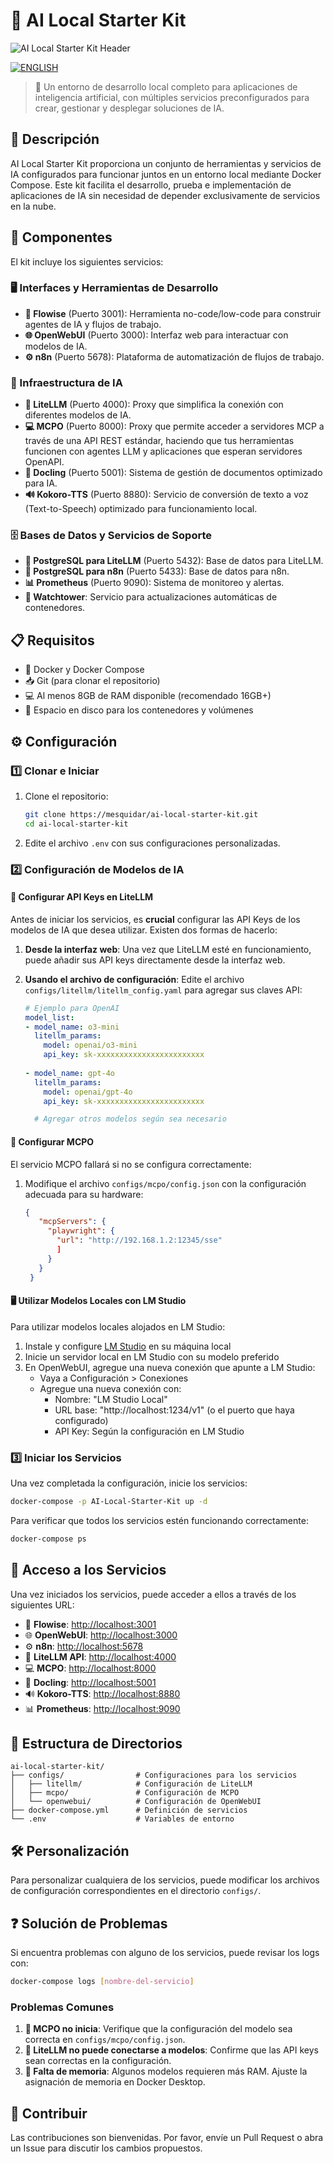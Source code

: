 # 🚀 AI Local Starter Kit

![AI Local Starter Kit Header](header.png)

[![ENGLISH](https://img.shields.io/badge/english-100000?style=for-the-badge&logo=languagetool&logoColor=white)](README.md)

> 🌟 Un entorno de desarrollo local completo para aplicaciones de inteligencia artificial, con múltiples servicios preconfigurados para crear, gestionar y desplegar soluciones de IA.

## 📝 Descripción

AI Local Starter Kit proporciona un conjunto de herramientas y servicios de IA configurados para funcionar juntos en un entorno local mediante Docker Compose. Este kit facilita el desarrollo, prueba e implementación de aplicaciones de IA sin necesidad de depender exclusivamente de servicios en la nube.

## 🧩 Componentes

El kit incluye los siguientes servicios:

### 🖥️ Interfaces y Herramientas de Desarrollo

- **🔄 Flowise** (Puerto 3001): Herramienta no-code/low-code para construir agentes de IA y flujos de trabajo.
- **🌐 OpenWebUI** (Puerto 3000): Interfaz web para interactuar con modelos de IA.
- **⚙️ n8n** (Puerto 5678): Plataforma de automatización de flujos de trabajo.

### 🧠 Infraestructura de IA

- **🔌 LiteLLM** (Puerto 4000): Proxy que simplifica la conexión con diferentes modelos de IA.
- **💻 MCPO** (Puerto 8000): Proxy que permite acceder a servidores MCP a través de una API REST estándar, haciendo que tus herramientas funcionen con agentes LLM y aplicaciones que esperan servidores OpenAPI.
- **📄 Docling** (Puerto 5001): Sistema de gestión de documentos optimizado para IA.
- **🔊 Kokoro-TTS** (Puerto 8880): Servicio de conversión de texto a voz (Text-to-Speech) optimizado para funcionamiento local.

### 🗄️ Bases de Datos y Servicios de Soporte

- **💾 PostgreSQL para LiteLLM** (Puerto 5432): Base de datos para LiteLLM.
- **💾 PostgreSQL para n8n** (Puerto 5433): Base de datos para n8n.
- **📊 Prometheus** (Puerto 9090): Sistema de monitoreo y alertas.
- **🔄 Watchtower**: Servicio para actualizaciones automáticas de contenedores.

## 📋 Requisitos

- 🐳 Docker y Docker Compose
- 📥 Git (para clonar el repositorio)
- 💻 Al menos 8GB de RAM disponible (recomendado 16GB+)
- 💽 Espacio en disco para los contenedores y volúmenes

## ⚙️ Configuración

### 1️⃣ Clonar e Iniciar

1. Clone el repositorio:
   ```bash
   git clone https://mesquidar/ai-local-starter-kit.git
   cd ai-local-starter-kit
   ```

2. Edite el archivo `.env` con sus configuraciones personalizadas.

### 2️⃣ Configuración de Modelos de IA

#### 🔑 Configurar API Keys en LiteLLM

Antes de iniciar los servicios, es **crucial** configurar las API Keys de los modelos de IA que desea utilizar. Existen dos formas de hacerlo:

1. **Desde la interfaz web**: Una vez que LiteLLM esté en funcionamiento, puede añadir sus API keys directamente desde la interfaz web.

2. **Usando el archivo de configuración**: Edite el archivo `configs/litellm/litellm_config.yaml` para agregar sus claves API:
   ```yaml
   # Ejemplo para OpenAI
   model_list:
   - model_name: o3-mini
     litellm_params:
       model: openai/o3-mini
       api_key: sk-xxxxxxxxxxxxxxxxxxxxxxxx
 
   - model_name: gpt-4o
     litellm_params:
       model: openai/gpt-4o
       api_key: sk-xxxxxxxxxxxxxxxxxxxxxxxx
   
     # Agregar otros modelos según sea necesario
   ```

#### 🔧 Configurar MCPO

El servicio MCPO fallará si no se configura correctamente:

1. Modifique el archivo `configs/mcpo/config.json` con la configuración adecuada para su hardware:
   ```json
   {
      "mcpServers": {
        "playwright": {
          "url": "http://192.168.1.2:12345/sse"
          ]
        }
      }
    }
   ```

#### 🖥️ Utilizar Modelos Locales con LM Studio

Para utilizar modelos locales alojados en LM Studio:

1. Instale y configure [LM Studio](https://lmstudio.ai/) en su máquina local
2. Inicie un servidor local en LM Studio con su modelo preferido
3. En OpenWebUI, agregue una nueva conexión que apunte a LM Studio:
   - Vaya a Configuración > Conexiones
   - Agregue una nueva conexión con:
     - Nombre: "LM Studio Local"
     - URL base: "http://localhost:1234/v1" (o el puerto que haya configurado)
     - API Key: Según la configuración en LM Studio

### 3️⃣ Iniciar los Servicios

Una vez completada la configuración, inicie los servicios:

```bash
docker-compose -p AI-Local-Starter-Kit up -d
```

Para verificar que todos los servicios estén funcionando correctamente:

```bash
docker-compose ps
```

## 🚪 Acceso a los Servicios

Una vez iniciados los servicios, puede acceder a ellos a través de los siguientes URL:

- 🔄 **Flowise**: [http://localhost:3001](http://localhost:3001)
- 🌐 **OpenWebUI**: [http://localhost:3000](http://localhost:3000)
- ⚙️ **n8n**: [http://localhost:5678](http://localhost:5678)
- 🔌 **LiteLLM API**: [http://localhost:4000](http://localhost:4000)
- 💻 **MCPO**: [http://localhost:8000](http://localhost:8000)
- 📄 **Docling**: [http://localhost:5001](http://localhost:5001)
- 🔊 **Kokoro-TTS**: [http://localhost:8880](http://localhost:8880)
- 📊 **Prometheus**: [http://localhost:9090](http://localhost:9090)

## 📂 Estructura de Directorios

```
ai-local-starter-kit/
├── configs/                # Configuraciones para los servicios
│   ├── litellm/            # Configuración de LiteLLM
│   ├── mcpo/               # Configuración de MCPO
│   └── openwebui/          # Configuración de OpenWebUI
├── docker-compose.yml      # Definición de servicios
└── .env                    # Variables de entorno
```

## 🛠️ Personalización

Para personalizar cualquiera de los servicios, puede modificar los archivos de configuración correspondientes en el directorio `configs/`.

## ❓ Solución de Problemas

Si encuentra problemas con alguno de los servicios, puede revisar los logs con:

```bash
docker-compose logs [nombre-del-servicio]
```

### Problemas Comunes

1. **🔴 MCPO no inicia**: Verifique que la configuración del modelo sea correcta en `configs/mcpo/config.json`.
2. **🔴 LiteLLM no puede conectarse a modelos**: Confirme que las API keys sean correctas en la configuración.
3. **🔴 Falta de memoria**: Algunos modelos requieren más RAM. Ajuste la asignación de memoria en Docker Desktop.

## 👥 Contribuir

Las contribuciones son bienvenidas. Por favor, envíe un Pull Request o abra un Issue para discutir los cambios propuestos.


